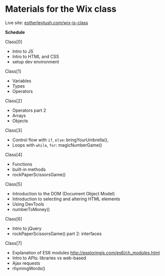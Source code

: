 # Materials for the Wix class

Live site: [estherleytush.com/wix-js-class](http://estherleytush.com/wix-js-class)



**Schedule**

Class[0]
- Intro to JS
- Intro to HTML and CSS
- setup dev environment

Class[1]
- Variables
- Types
- Operators

Class[2]
- Operators part 2
- Arrays
- Objects

Class[3]
- Control flow with `if`, `else`: bringYourUmbrella(),
- Loops with `while`, `for`: magicNumberGame()

Class[4]
- Functions
- built-in methods
- rockPaperScissorsGame()

Class[5]
- Introduction to the DOM (Document Object Model)
- Introduction to selecting and altering HTML elements
- Using DevTools
- numberToMoney()

Class[6]
- Intro to jQuery
- rockPaperScissorsGame() part 2: interfaces

Class[7]
- Explanation of ES6 modules http://exploringjs.com/es6/ch_modules.html
- Intro to APIs: libraries vs web-based
- Ajax requests
- rhymingWords()
